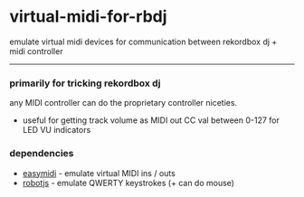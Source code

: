 # virtual-midi-for-rbdj
emulate virtual midi devices for communication between rekordbox dj + midi controller

--- 
### primarily for tricking rekordbox dj
any MIDI controller can do the proprietary controller niceties.
- useful for getting track volume as MIDI out CC val between 0-127 for LED VU indicators

### dependencies 
- [easymidi](https://www.npmjs.com/package/easymidi) - emulate virtual MIDI ins / outs
- [robotjs](https://www.npmjs.com/package/robotjs) - emulate QWERTY keystrokes (+ can do mouse)
